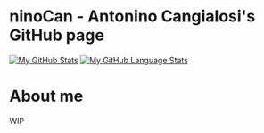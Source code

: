 # ninoCan - Anto**nino Can**gialosi's GitHub page
[![My GitHub Stats](https://github-readme-stats.vercel.app/api/?username=ninoCan&count_private=true&theme=tokyonight&showicons=true)]()
[![My GitHub Language Stats](https://github-readme-stats.vercel.app/api/top-langs/?username=ninoCan&count_private=true&langs_count=10&theme=dracula&layout=compact)]()

# About me

WIP
